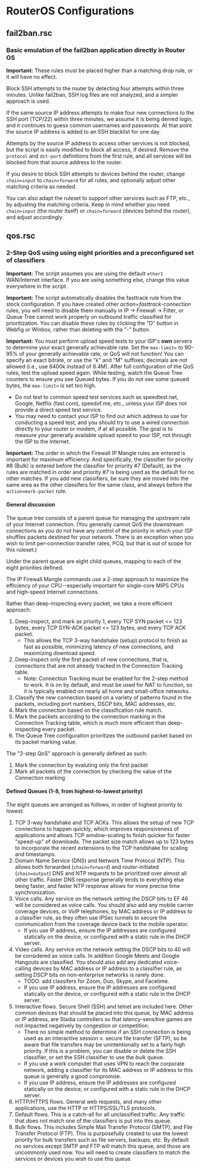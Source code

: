 # RouterOS Configurations

## fail2ban.rsc
### Basic emulation of the fail2ban application directly in Router OS

**Important:** These rules must be placed higher than a matching drop rule, or
it will have no effect.

Block SSH attempts to the router by detecting four attempts within three
minutes. Unlike fail2ban, SSH log files are not analyzed, and a simpler approach
is used.

If the same source IP address attempts to make four new connections to the SSH
port (TCP/22) within three minutes, we assume it is being denied login, and it
continues to guess common usernames and passwords. At that point the source IP
address is added to an SSH blacklist for one day.

Attempts by the source IP address to access other services is not blocked, but
the script is easily modified to block all access, if desired. Remove the
`protocol` and `dst-port` definitions from the first rule, and all services will
be blocked from that source address to the router.

If you desire to block SSH attempts to devices behind the router, change
`chain=input` to `chain=forward` for all rules, and optionally adjust other
matching criteria as needed.

You can also adapt the ruleset to  support other services such as FTP, etc., by
adjusting the matching criteria. Keep in mind whether you need `chain=input`
(the router itself) or `chain=forward` (devices behind the router), and adjust
accordingly.

## qos.rsc
### 2-Step QoS using using eight priorities and a preconfigured set of classifiers


**Important:** The script assumes you are using the default `ether1` WAN/Internet
interface. If you are using something else, change this value everywhere in the
script.

**Important:** The script automatically disables the fasttrack rule from the
stock configuration. If you have created other _action=fasttrack-connection_
rules, you will need to disable them manually in IP -> Firewall -> Filter, or
Queue Tree cannot work properly on outbound traffic classified for 
prioritization. You can disable these rules by clicking the "D" button in Webfig
or Winbox, rather than deleting with the "-" button.

**Important:** You must perform upload speed tests to your ISP's **own** servers
to determine your exact generally achievable rate. Set the `max-limit=` to
90-95% of your generally achievable rate, or QoS will not function! You can
specify an exact bitrate, or use the "k" and "M" suffixes; decimals are not
allowed (i.e., use 8400k instead of 8.4M). After full configuration of the QoS
rules, test the upload speed again. While testing, watch the Queue Tree counters
to ensure you see Queued bytes. If you do not see some queued bytes, the
`max-limit=` is set too high.
* Do not test to common speed test services such as speedtest.net, Google,
  Netflix (fast.com), speedof.me, etc., unless your ISP does not provide a
  direct speed test service.
* You may need to contact your ISP to find out which address to use for
  conducting a speed test, and you should try to use a wired connection
  directly to your router or modem, if at all possible. The goal is to measure
  your generally available upload speed to your ISP, not through the ISP to the
  Internet.

**Important:** The order in which the Firewall IP Mangle rules are entered is
important for maximum efficiency. And specifically, the classifier for priority
#8 (Bulk) is entered before the classifier for priority #7 (Default), as the
rules are matched in order and priority #7 is being used as the default for no
other matches. If you add new classifiers, be sure they are moved into the same
area as the other classifers for the same class, and always before the
`action=mark-packet` rule.

#### General discussion

The queue tree consists of a parent queue for managing the upstream rate of your
Internet connection. (You generally cannot QoS the downstream connections as you
do not have any control of the priority in which your ISP shuffles packets
destined for your network. There is an exception when you wish to limit
per-connection transfer rates, PCQ, but that is out of scope for this ruleset.)

Under the parent queue are eight child queues, mapping to each of the eight
priorities defined.

The IP Firewall Mangle commands use a 2-step approach to maximize the efficiency
of your CPU--especially important for single-core MIPS CPUs and high-speed
Internet connections.

Rather than deep-inspecting every packet, we take a more efficient approach:
1. Deep-inspect, and mark as priority 1, every TCP SYN packet <= 123 bytes,
every TCP SYN-ACK packet <= 123 bytes, and every TCP ACK packet.
   * This allows the TCP 3-way handshake (setup) protocol to finish as fast as
     possible, minimizing latency of new connections, and maximizing download
     speed.
1. Deep-inspect only the first packet of new connections, that is, connections
   that are not already tracked in the Connection Tracking table.
   * Note: Connection Tracking must be enabled for the 2-step method to work.
     It is on by default, and must be used for NAT to function, so it is
     typically enabled on nearly all home and small-office networks.
1. Classify the new connection based on a variety of patterns found in the
   packets, including port numbers, DSCP bits, MAC addresses, etc.
1. Mark the connection based on the classification rule match.
1. Mark the packets according to the connection marking in the Connection
   Tracking table, which is much more efficient than deep-inspecting every
   packet.
1. The Queue Tree configuration prioritizes the outbound packet based on its
   packet marking value.
   
The "2-step QoS" approach is generally defined as such:
1. Mark the connection by evaluting only the first packet
1. Mark all packets of the connection by checking the value of the Connection
   marking

#### Defined Queues (1-8, from highest-to-lowest priority)

The eight queues are arranged as follows, in order of highest priority to
lowest:
1. TCP 3-way handshake and TCP ACKs. This allows the setup of new TCP
   connections to happen quickly, which improves responsiveness of applications
   and allows TCP window-scaling to finish quicker for faster "speed-up" of
   downloads. The packet size match allows up to 123 bytes to incorporate the
   recent extensions to the TCP handshake for scaling and timestamps.
1. Domain Name Service (DNS) and Network Time Protocol (NTP). This allows both
   forwarded (`chain=forward`) and router-initiated (`chain=output`) DNS and NTP
   requests to be prioritized over almost all other traffic. Faster DNS response
   generally lends to everything else being faster, and faster NTP response
   allows for more precise time synchronization.
1. Voice calls. Any service on the network setting the DSCP bits to EF 46 will
   be considered as voice calls. You should also add any mobile carrier coverage
   devices, or VoIP telephones, by MAC address or IP address to a classifier
   rule, as they often use IPSec tunnels to secure the communication from the
   coverage device back to the mobile operator.
   * If you use IP address, ensure the IP addresses are configured statically on
     the device, or configured with a static rule in the DHCP server.
1. Video calls. Any service on the network setting the DSCP bits to 40 will be
   considered as voice calls. In addition Google Meets and Google Hangouts are
   classified. You should also add any dedicated voice-calling devices by MAC
   address or IP address to a classifier rule, as setting DSCP bits on
   non-enterprise networks is rarely done.
   * TODO: add classifers for Zoom, Duo, Skype, and Facetime.
   * If you use IP address, ensure the IP addresses are configured statically on
     the device, or configured with a static rule in the DHCP server.
1. Interactive flows. Secure Shell (SSH) and telnet are included here. Other
   common devices that should be placed into this queue, by MAC address or IP
   address, are Stadia controllers so that latency-sensitive games are not
   impacted negatively by congestion or competition.
   * There no simple method to determine if an SSH connection is being used as
     an interactive session v. secure file transfer (SFTP), so be aware that
     file transfers may be unintentionally set to a fairly high priority. If
     this is a problem, you can disable or delete the SSH classifier, or set the
     SSH classifier to use the _bulk_ queue.
   * If you use a work computer that uses VPN to reach the corporate network,
     adding a classifier for its MAC address or IP address to this queue is
     generally a good compromise.
   * If you use IP address, ensure the IP addresses are configured statically
     on the device, or configured with a static rule in the DHCP server.
 1. HTTP/HTTPS flows. General web requests, and many other applications, use
    the HTTP or HTTPS/SSL/TLS protocols.
 1. Default flows. This is a catch-all for all unclassified traffic. Any
    traffic that does not match one of the classifiers is put into this queue.
 1. Bulk flows. This includes Simple Mail Transfer Protocol (SMTP), and File
    Transfer Protocol (FTP). This is purposefully created to use the lowest
    priority for bulk transfers such as file servers, backups, etc. By default
    no services except SMTP and FTP will match this queue, and those are
    uncommonly used now. You will need to create classifiers to match the
    services or devices you wish to use this queue.
